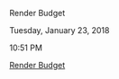 Render Budget

Tuesday, January 23, 2018

10:51 PM

[Render Budget]

[render budget]: onenote:General%20Dev.one#Render%20Budget&section-id={0C3C952F-344E-4C5C-917E-09ECF5C23F08}&page-id={BD70D41E-7F1F-4321-9D99-2E057DA5382A}&end&base-path=https://kitelightning-my.sharepoint.com/personal/ikrima_kiteandlightning_la/Documents/KiteLightning/Bebylon
